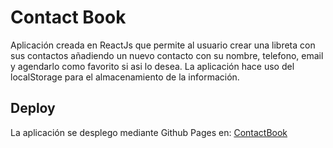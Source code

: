 # Contact Book

Aplicación creada en ReactJs que permite al usuario crear una libreta con sus contactos añadiendo un nuevo contacto con su nombre, telefono, email y agendarlo como favorito si asi lo desea. 
La aplicación hace uso del localStorage para el almacenamiento de la información.  

## Deploy
La aplicación se desplego mediante Github Pages en:  [ContactBook](https://vaneluuq.github.io/contactBook/)



